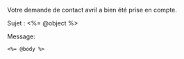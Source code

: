 [SUJET]: # ([Avril - la VAE Facile] Confirmation de votre demande de contact : <%= @object%>)

Votre demande de contact avril a bien été prise en compte.

Sujet : <%= @object %>

Message:

```
<%= @body %>
```